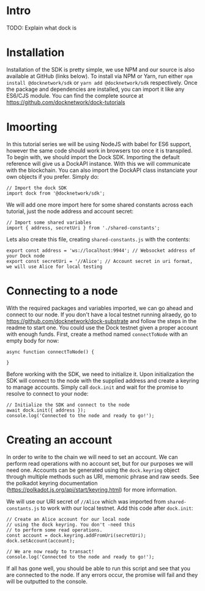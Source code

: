 # Intro
TODO: Explain what dock is

# Installation
Installation of the SDK is pretty simple, we use NPM and our source is also available at GitHub (links below). To install via NPM or Yarn, run either
`npm install @docknetwork/sdk` or `yarn add @docknetwork/sdk` respectively. Once the package and dependencies are installed, you can import it like any ES6/CJS module. You can find the complete source at https://github.com/docknetwork/dock-tutorials

# Imoorting
In this tutorial series we will be using NodeJS with babel for ES6 support, however the same code should work in browsers too once it is transpiled. To begin with, we should import the Dock SDK. Importing the default reference will give us a DockAPI instance. With this we will communicate with the blockchain. You can also import the DockAPI class instanciate your own objects if you prefer. Simply do:
```
// Import the dock SDK
import dock from '@docknetwork/sdk';
```

We will add one more import here for some shared constants across each tutorial, just the node address and account secret:
```
// Import some shared variables
import { address, secretUri } from './shared-constants';
```

Lets also create this file, creating `shared-constants.js` with the contents:
```
export const address = 'ws://localhost:9944'; // Websocket address of your Dock node
export const secretUri = '//Alice'; // Account secret in uri format, we will use Alice for local testing
```

# Connecting to a node
With the required packages and variables imported, we can go ahead and connect to our node. If you don't have a local testnet running alraedy, go to https://github.com/docknetwork/dock-substrate and follow the steps in the readme to start one. You could use the Dock testnet given a proper account with enough funds. First, create a method named `connectToNode` with an empty body for now:
```
async function connectToNode() {

}
```

Before working with the SDK, we need to initialize it. Upon initialization the SDK will connect to the node with the supplied address and create a keyring to manage accounts. Simply call `dock.init` and wait for the promise to resolve to connect to your node:
```
// Initialize the SDK and connect to the node
await dock.init({ address });
console.log('Connected to the node and ready to go!');
```

# Creating an account
In order to write to the chain we will need to set an account. We can perform read operations with no account set, but for our purposes we will need one. Accounts can be generated using the `dock.keyring` object through multiple methods such as URI, memonic phrase and raw seeds. See the polkadot keyring documentation (https://polkadot.js.org/api/start/keyring.html) for more information.

We will use our URI secret of `//Alice` which was imported from `shared-constants.js` to work with our local testnet. Add this code after `dock.init`:
```
// Create an Alice account for our local node
// using the dock keyring. You don't -need this
// to perform some read operations.
const account = dock.keyring.addFromUri(secretUri);
dock.setAccount(account);

// We are now ready to transact!
console.log('Connected to the node and ready to go!');
```

If all has gone well, you should be able to run this script and see that you are connected to the node. If any errors occur, the promise will fail and they will be outputted to the console.
